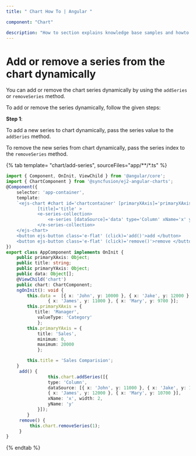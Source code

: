 ```yaml
---
title: " Chart How To | Angular "

component: "Chart"

description: "How to section explains knowledge base samples and howto access different types properties and events of the chart"
---
```


# Add or remove a series from the chart dynamically

You can add or remove the chart series dynamically by using the `addSeries` or `removeSeries` method.

To add or remove the series dynamically, follow the given steps:

**Step 1**:

To add a new series to chart dynamically, pass the series value to the `addSeries` method.

To remove the new series from chart dynamically, pass the series index to the `removeSeries` method.

{% tab template= "chart/add-series", sourceFiles="app/**/*.ts" %}

```typescript
import { Component, OnInit, ViewChild } from '@angular/core';
import { ChartComponent } from '@syncfusion/ej2-angular-charts';
@Component({
    selector: 'app-container',
    template:
    `<ejs-chart #chart id='chartcontainer' [primaryXAxis]='primaryXAxis' [primaryYAxis]='primaryYAxis'
            [title]='title' >
            <e-series-collection>
                <e-series [dataSource]='data' type='Column' xName='x' yName='y' > </e-series>
            </e-series-collection>
    </ejs-chart>
    <button ejs-button class='e-flat' (click)='add()'>add </button>
    <button ejs-button class='e-flat' (click)='remove()'>remove </button>`
})
export class AppComponent implements OnInit {
    public primaryXAxis: Object;
    public title: string;
    public primaryYAxis: Object;
    public data: Object[];
    @ViewChild('chart')
    public chart: ChartComponent;
    ngOnInit(): void {
        this.data =  [{ x: 'John', y: 10000 }, { x: 'Jake', y: 12000 }, { x: 'Peter', y: 18000 },
                { x: 'James', y: 11000 }, { x: 'Mary', y: 9700 }];
        this.primaryXAxis = {
           title: 'Manager',
            valueType: 'Category'
            };
        this.primaryYAxis = {
            title: 'Sales',
            minimum: 0,
            maximum: 20000
            };

        this.title = 'Sales Comparision';
    }
     add() {
                this.chart.addSeries([{
                type: 'Column',
                dataSource: [{ x: 'John', y: 11000 }, { x: 'Jake', y: 16000 }, { x: 'Peter', y: 19000 },
                { x: 'James', y: 12000 }, { x: 'Mary', y: 10700 }],
                xName: 'x', width: 2,
                yName: 'y'
            }]);
        }
     remove() {
         this.chart.removeSeries(1);
     }
}
```

{% endtab %}